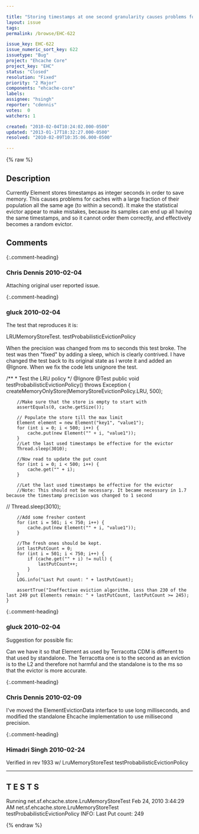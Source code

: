```yaml
---

title: "Storing timestamps at one second granularity causes problems for caches with a large fraction of Elements of a very similar age (the same to within a second)."
layout: issue
tags: 
permalink: /browse/EHC-622

issue_key: EHC-622
issue_numeric_sort_key: 622
issuetype: "Bug"
project: "Ehcache Core"
project_key: "EHC"
status: "Closed"
resolution: "Fixed"
priority: "2 Major"
components: "ehcache-core"
labels: 
assignee: "hsingh"
reporter: "cdennis"
votes:  0
watchers: 1

created: "2010-02-04T10:24:02.000-0500"
updated: "2013-01-17T18:32:27.000-0500"
resolved: "2010-02-09T10:35:06.000-0500"

---
```




{% raw %}



## Description

<div markdown="1" class="description">

Currently Element stores timestamps as integer seconds in order to save memory.  This causes problems for caches with a large fraction of their population all the same age (to within a second).  It make the statistical evictor appear to make mistakes, because its samples can end up all having the same timestamps, and so it cannot order them correctly, and effectively becomes a random evictor.

</div>

## Comments


{:.comment-heading}
### **Chris Dennis** <span class="date">2010-02-04</span>

<div markdown="1" class="comment">

Attaching original user reported issue.

</div>


{:.comment-heading}
### **gluck** <span class="date">2010-02-04</span>

<div markdown="1" class="comment">

The test that reproduces it is:

LRUMemoryStoreTest. testProbabilisticEvictionPolicy

When the precision was changed from ms to seconds this test broke. The test was then "fixed" by adding a sleep, which is clearly contrived. I have changed the test back to its original state as I wrote it and added an @Ignore. When we fix the code lets unignore the test.

/\*\*
     * Test the LRU policy
     */
    @Ignore
    @Test
    public void testProbabilisticEvictionPolicy() throws Exception {
        createMemoryOnlyStore(MemoryStoreEvictionPolicy.LRU, 500);

        //Make sure that the store is empty to start with
        assertEquals(0, cache.getSize());

        // Populate the store till the max limit
        Element element = new Element("key1", "value1");
        for (int i = 0; i < 500; i++) {
            cache.put(new Element("" + i, "value1"));
        }
        //Let the last used timestamps be effective for the evictor
        Thread.sleep(3010);

        //Now read to update the put count
        for (int i = 0; i < 500; i++) {
            cache.get("" + i);
        }

        //Let the last used timestamps be effective for the evictor
        //Note: This should not be necessary. It became necessary in 1.7 because the timestamp precision was changed to 1 second
//        Thread.sleep(3010);


        //Add some fresher content
        for (int i = 501; i < 750; i++) {
            cache.put(new Element("" + i, "value1"));
        }

        //The fresh ones should be kept.
        int lastPutCount = 0;
        for (int i = 501; i < 750; i++) {
            if (cache.get("" + i) != null) {
                lastPutCount++;
            }
        }
        LOG.info("Last Put count: " + lastPutCount);

        assertTrue("Ineffective eviction algorithm. Less than 230 of the last 249 put Elements remain: " + lastPutCount, lastPutCount >= 245);
    }

</div>


{:.comment-heading}
### **gluck** <span class="date">2010-02-04</span>

<div markdown="1" class="comment">

Suggestion for possible fix:

Can we have it so that Element as used by Terracotta CDM is different to that used by standalone. The Terracotta one is to the second as an eviction is to the L2 and therefore not harmful and the standalone is to the ms so that the evictor is more accurate.

</div>


{:.comment-heading}
### **Chris Dennis** <span class="date">2010-02-09</span>

<div markdown="1" class="comment">

I've moved the ElementEvictionData interface to use long milliseconds, and modified the standalone Ehcache implementation to use millisecond precision.

</div>


{:.comment-heading}
### **Himadri Singh** <span class="date">2010-02-24</span>

<div markdown="1" class="comment">

Verified in rev 1933 w/ LruMemoryStoreTest testProbabilisticEvictionPolicy

-------------------------------------------------------
 T E S T S
-------------------------------------------------------
Running net.sf.ehcache.store.LruMemoryStoreTest
Feb 24, 2010 3:44:29 AM net.sf.ehcache.store.LruMemoryStoreTest testProbabilisticEvictionPolicy
INFO: Last Put count: 249

</div>



{% endraw %}
